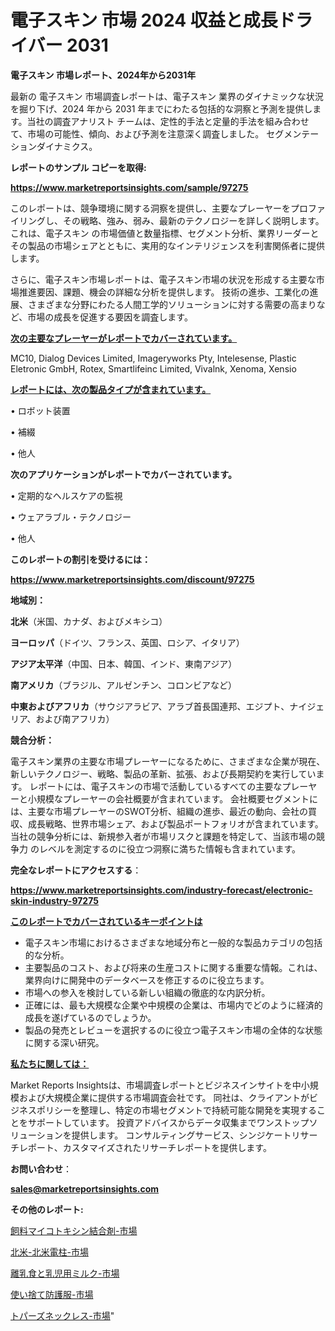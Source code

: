 # 電子スキン 市場 2024 収益と成長ドライバー 2031

<strong>電子スキン 市場レポート、2024年から2031年</strong>

最新の 電子スキン 市場調査レポートは、電子スキン 業界のダイナミックな状況を掘り下げ、2024 年から 2031 年までにわたる包括的な洞察と予測を提供します。当社の調査アナリスト チームは、定性的手法と定量的手法を組み合わせて、市場の可能性、傾向、および予測を注意深く調査しました。 セグメンテーションダイナミクス。



<strong>レポートのサンプル コピーを取得:</strong> <a href=https://www.marketreportsinsights.com/sample/97275>

<strong><u>https://www.marketreportsinsights.com/sample/97275</u></strong></a>

このレポートは、競争環境に関する洞察を提供し、主要なプレーヤーをプロファイリングし、その戦略、強み、弱み、最新のテクノロジーを詳しく説明します。 これは、電子スキン の市場価値と数量指標、セグメント分析、業界リーダーとその製品の市場シェアとともに、実用的なインテリジェンスを利害関係者に提供します。

さらに、電子スキン市場レポートは、電子スキン市場の状況を形成する主要な市場推進要因、課題、機会の詳細な分析を提供します。 技術の進歩、工業化の進展、さまざまな分野にわたる人間工学的ソリューションに対する需要の高まりなど、市場の成長を促進する要因を調査します。



<strong><u>次の主要なプレーヤーがレポートでカバーされています。</u></strong>

MC10, Dialog Devices Limited, Imageryworks Pty, Intelesense, Plastic Eletronic GmbH, Rotex, Smartlifeinc Limited, Vivalnk, Xenoma, Xensio



<strong><u><b>レポートには、次の製品タイプが含まれています。</b></u></strong>

• ロボット装置

• 補綴

• 他人



<strong><b>次のアプリケーションがレポートでカバーされています。</b></strong>

• 定期的なヘルスケアの監視

• ウェアラブル・テクノロジー

• 他人



<strong><b>このレポートの割引を受けるには：</b></strong><a href=https://www.marketreportsinsights.com/discount/97275>

<strong><u>https://www.marketreportsinsights.com/discount/97275</u></strong></a>



<strong>地域別：</strong>



<strong>北米</strong>（米国、カナダ、およびメキシコ）



<strong>ヨーロッパ</strong>（ドイツ、フランス、英国、ロシア、イタリア）



<strong>アジア太平洋</strong>（中国、日本、韓国、インド、東南アジア）



<strong>南アメリカ</strong>（ブラジル、アルゼンチン、コロンビアなど）



<strong>中東およびアフリカ</strong>（サウジアラビア、アラブ首長国連邦、エジプト、ナイジェリア、および南アフリカ）



<strong>競合分析：</strong>

電子スキン業界の主要な市場プレーヤーになるために、さまざまな企業が現在、新しいテクノロジー、戦略、製品の革新、拡張、および長期契約を実行しています。 レポートには、電子スキンの市場で活動しているすべての主要なプレーヤーと小規模なプレーヤーの会社概要が含まれています。 会社概要セグメントには、主要な市場プレーヤーのSWOT分析、組織の進歩、最近の動向、会社の買収、成長戦略、世界市場シェア、および製品ポートフォリオが含まれています。 当社の競争分析には、新規参入者が市場リスクと課題を特定して、当該市場の競争力 のレベルを測定するのに役立つ洞察に満ちた情報も含まれています。



<strong>完全なレポートにアクセスする</strong>：

<a href=https://www.marketreportsinsights.com/industry-forecast/electronic-skin-industry-97275>

<strong><u>https://www.marketreportsinsights.com/industry-forecast/electronic-skin-industry-97275</u></strong></a>



<strong><u><b>このレポートでカバーされているキーポイントは</b></u></strong>
<ul>
  <li>電子スキン市場におけるさまざまな地域分布と一般的な製品カテゴリの包括的な分析。</li>
  <li>主要製品のコスト、および将来の生産コストに関する重要な情報。これは、業界向けに開発中のデータベースを修正するのに役立ちます。</li>
  <li>市場への参入を検討している新しい組織の徹底的な内訳分析。</li>
  <li>正確には、最も大規模な企業や中規模の企業は、市場内でどのように経済的成長を遂げているのでしょうか。</li>
  <li>製品の発売とレビューを選択するのに役立つ電子スキン市場の全体的な状態に関する深い研究。</li>
</ul>


<strong><u><b>私たちに関しては：</b></u></strong>

Market Reports Insightsは、市場調査レポートとビジネスインサイトを中小規模および大規模企業に提供する市場調査会社です。 同社は、クライアントがビジネスポリシーを整理し、特定の市場セグメントで持続可能な開発を実現することをサポートしています。 投資アドバイスからデータ収集までワンストップソリューションを提供します。 コンサルティングサービス、シンジケートリサーチレポート、カスタマイズされたリサーチレポートを提供します。



<strong><b>お問い合わせ</b></strong>：

<a href=mailto:sales@marketreportsinsights.com>

<strong><u>sales@marketreportsinsights.com</u></strong></a>



<strong>その他のレポート:</strong>

<a href=https://www.linkedin.com/pulse/飼料マイコトキシン結合剤-市場-2030-年までの需要に焦点を当てた-nk6lf/>飼料マイコトキシン結合剤-市場</a>

<a href=https://www.linkedin.com/pulse/北米-北米電柱-市場-2023-競争分析と事業成長-2030-data-dive-discoveries-24-analysis-6grif/>北米-北米電柱-市場</a>

<a href=https://www.linkedin.com/pulse/離乳食と乳児用ミルク-市場-2023-最新の-cagr-および成長分析-2030-pr-news-hub-hw80c/>離乳食と乳児用ミルク-市場</a>

<a href=https://www.linkedin.com/pulse/使い捨て防護服-市場-2023-swot-分析と最新イノベーション-2030-aos5f/>使い捨て防護服-市場</a>

<a href=https://www.linkedin.com/pulse/トパーズネックレス-市場-2023-swot-分析と成長率-2030-9riwf/>トパーズネックレス-市場</a>"
